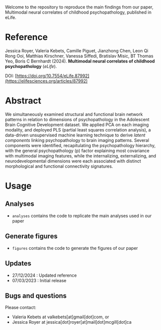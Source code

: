 Welcome to the repository to reproduce the main findings from our paper, Multimodal neural correlates of childhood psychopathology, published in eLife.


# Reference

Jessica Royer, Valeria Kebets, Camille Piguet, Jianzhong Chen, Leon Qi Rong Ooi, Matthias Kirschner, Vanessa Siffedi, Bratislav Misic, BT Thomas Yeo, Boris C Bernhardt (2024). **Multimodal neural correlates of childhood psychopathology** (*eLife*).

DOI: [https://doi.org/10.7554/eLife.87992](https://elifesciences.org/articles/87992)


# Abstract

We simultaneously examined structural and functional brain network patterns in relation to dimensions of psychopathology in the Adolescent Brain Cognitive Development dataset. We applied PCA on each imaging modality, and deployed PLS (partial least squares correlation analysis), a data-driven unsupervised machine learning technique to derive *latent components* linking psychopathology to brain imaging patterns. Several components were identified, recapitulating the psychopathology hierarchy, with the general psychopathology (p) factor explaining most covariance with multimodal imaging features, while the internalizing, externalizing, and neurodevelopmental dimensions were each associated with distinct morphological and functional connectivity signatures.
 

# Usage

## Analyses
* `analyses` contains the code to replicate the main analyses used in our paper 

## Generate figures
* `figures` contains the code to generate the figures of our paper

## Updates
* 27/12/2024 : Updated reference
* 07/03/2023 : Initial release

## Bugs and questions
Please contact: 
* Valeria Kebets at valkebets[at]gmail[dot]com, or 
* Jessica Royer at jessica[dot]royer[at]mail[dot]mcgill[dot]ca
